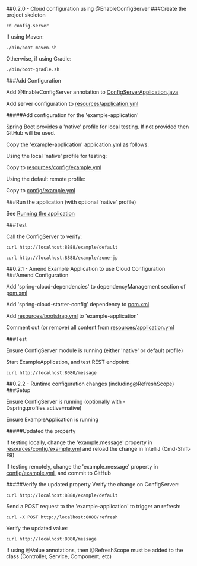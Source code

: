 ##0.2.0 - Cloud configuration using @EnableConfigServer
###Create the project skeleton

```
cd config-server
```

If using Maven:
```
./bin/boot-maven.sh
```

Otherwise, if using Gradle:
```
./bin/boot-gradle.sh
```

###Add Configuration

Add @EnableConfigServer annotation to [ConfigServerApplication.java](../config-server/src/main/java/jp/bikon/ConfigServerApplication.java)

Add server configuration to [resources/application.yml](../config-server/src/main/resources/application.yml)

#####Add configuration for the 'example-application'

Spring Boot provides a 'native' profile for local testing. If not provided then GitHub will be used.

Copy the 'example-application' [application.yml](../example-application/src/main/resources/application.yml) as follows:

Using the local 'native' profile for testing:
 
Copy to [resources/config/example.yml](../config-server/src/main/resources/config/example.yml)

Using the default remote profile:

Copy to [config/example.yml](../config/example.yml)

###Run the application (with optional 'native' profile)

See [Running the application](RUNNING.md)

###Test

Call the ConfigServer to verify:

```
curl http://localhost:8888/example/default
```

```
curl http://localhost:8888/example/zone-jp
```

##0.2.1 - Amend Example Application to use Cloud Configuration 
###Amend Configuration

Add 'spring-cloud-dependencies' to dependencyManagement section of [pom.xml](..example-application/pom.xml)

Add 'spring-cloud-starter-config' dependency to [pom.xml](..example-application/pom.xml)

Add [resources/bootstrap.yml](..example-application/src/main/resources/bootstrap.yml) to 'example-application'

Comment out (or remove) all content from [resources/application.yml](..example-application/src/main/resources/application.yml)

###Test

Ensure ConfigServer module is running (either 'native' or default profile)

Start ExampleApplication, and test REST endpoint:
```
curl http://localhost:8080/message
```

##0.2.2 - Runtime configuration changes (including@RefreshScope) 
###Setup

Ensure ConfigServer is running (optionally with -Dspring.profiles.active=native)

Ensure ExampleApplication is running

#####Updated the property

If testing locally, change the 'example.message' property in [resources/config/example.yml](../config-server/src/main/resources/config/example.yml) and reload the change in IntelliJ (Cmd-Shift-F9)

If testing remotely, change the 'example.message' property in [config/example.yml](../config/example.yml), and commit to GitHub

#####Verify the updated property
Verify the change on ConfigServer:
```
curl http://localhost:8888/example/default
```

Send a POST request to the 'example-application' to trigger an refresh:
```
curl -X POST http://localhost:8080/refresh
```

Verify the updated value:
```
curl http://localhost:8080/message
```

If using @Value annotations, then @RefreshScope must be added to the class (Controller, Service, Component, etc)
